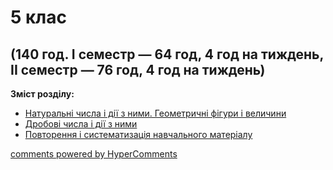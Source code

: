 <div id="hypercomments_widget" class="js-hypercomments-widget invisible"></div>

# 5 клас

## (140 год. I семестр — 64 год, 4 год на тиждень,<br> II семестр — 76 год, 4 год на тиждень)

<b>Зміст розділу:</b><br>

<ul class="articles" type="disc">
<li class="chapter " data-level="1" data-path="nat_chysla.html">
        <a href="nat_chysla.html">
                <b></b>
            Натуральні числа і дії з ними. Геометричні фiгури і величини
        </a>
</li>
<li class="chapter " data-level="2" data-path="drobovy_chysla.html">
        <a href="drobovy_chysla.html">
                <b></b>
            Дробові числа і дії з ними
        </a>
</li>
<li class="chapter " data-level="3" data-path="povtorennya_navchalnogo_materyalu.html">
        <a href="povtorennya_navchalnogo_materyalu.html">
                <b></b>
            Повторення і систематизація навчального матеріалу
        </a>
</li>
</ul>

<div class="js-hypercomments-container">
<a href="http://hypercomments.com" class="hc-link" title="comments widget">comments powered by HyperComments</a>
</div>